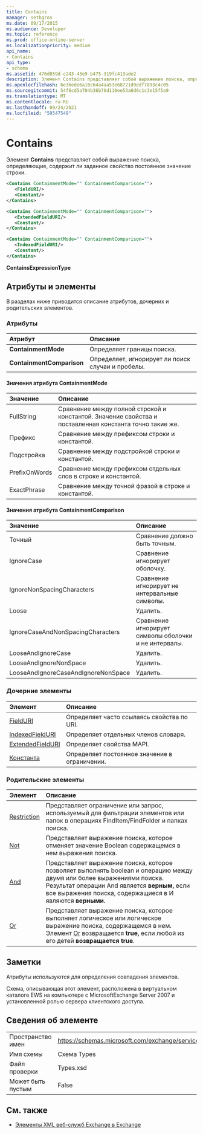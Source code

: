 ```yaml
---
title: Contains
manager: sethgros
ms.date: 09/17/2015
ms.audience: Developer
ms.topic: reference
ms.prod: office-online-server
ms.localizationpriority: medium
api_name:
- Contains
api_type:
- schema
ms.assetid: 476d059d-c243-43e9-b475-319fc413ade2
description: Элемент Contains представляет собой выражение поиска, определяющие, содержит ли заданное свойство постоянное значение строки.
ms.openlocfilehash: 6e36ede6a10c64a4aa53e68721d9edf7893c4c05
ms.sourcegitcommit: 54f6cd5a704b36b76d110ee53a6d6c1c3e15f5a9
ms.translationtype: MT
ms.contentlocale: ru-RU
ms.lasthandoff: 09/24/2021
ms.locfileid: "59547549"
---
```

# <a name="contains"></a>Contains

Элемент **Contains** представляет собой выражение поиска, определяющие, содержит ли заданное свойство постоянное значение строки. 
  
```xml
<Contains ContainmentMode="" ContainmentComparison="">
   <FieldURI/>
   <Constant/>
</Contains>
```

```xml
<Contains ContainmentMode="" ContainmentComparison="">
   <ExtendedFieldURI/>
   <Constant/>
</Contains>
```

```xml
<Contains ContainmentMode="" ContainmentComparison="">
   <IndexedFieldURI/>
   <Constant/>
</Contains>
```


**ContainsExpressionType**

## <a name="attributes-and-elements"></a>Атрибуты и элементы

В разделах ниже приводится описание атрибутов, дочерних и родительских элементов.
  
### <a name="attributes"></a>Атрибуты

|**Атрибут**|**Описание**|
|:-----|:-----|
|**ContainmentMode** <br/> |Определяет границы поиска.  <br/> |
|**ContainmentComparison** <br/> |Определяет, игнорирует ли поиск случаи и пробелы.  <br/> |
   
#### <a name="containmentmode-attribute-values"></a>Значения атрибута ContainmentMode

|**Значение**|**Описание**|
|:-----|:-----|
|FullString  <br/> |Сравнение между полной строкой и константой. Значение свойства и поставленная константа точно такие же.  <br/> |
|Префикс  <br/> |Сравнение между префиксом строки и константой.  <br/> |
|Подстройка  <br/> |Сравнение между подстройкой строки и константой.  <br/> |
|PrefixOnWords  <br/> |Сравнение между префиксом отдельных слов в строке и константой.  <br/> |
|ExactPhrase  <br/> |Сравнение между точной фразой в строке и константой.  <br/> |
   
#### <a name="containmentcomparison-attribute-values"></a>Значения атрибута ContainmentComparison

|**Значение**|**Описание**|
|:-----|:-----|
|Точный  <br/> |Сравнение должно быть точным.  <br/> |
|IgnoreCase  <br/> |Сравнение игнорирует оболочку.  <br/> |
|IgnoreNonSpacingCharacters  <br/> |Сравнение игнорирует не интервальные символы.  <br/> |
|Loose  <br/> |Удалить.  <br/> |
|IgnoreCaseAndNonSpacingCharacters  <br/> |Сравнение игнорирует символы оболочки и не интервалы.  <br/> |
|LooseAndIgnoreCase  <br/> |Удалить.  <br/> |
|LooseAndIgnoreNonSpace  <br/> |Удалить.  <br/> |
|LooseAndIgnoreCaseAndIgnoreNonSpace  <br/> |Удалить.  <br/> |
   
### <a name="child-elements"></a>Дочерние элементы

|**Элемент**|**Описание**|
|:-----|:-----|
|[FieldURI](fielduri.md) <br/> |Определяет часто ссылаясь свойства по URI.  <br/> |
|[IndexedFieldURI](indexedfielduri.md) <br/> |Определяет отдельных членов словаря.  <br/> |
|[ExtendedFieldURI](extendedfielduri.md) <br/> |Определяет свойства MAPI.  <br/> |
|[Константа](constant.md) <br/> |Определяет постоянное значение в ограничении.  <br/> |
   
### <a name="parent-elements"></a>Родительские элементы

|**Элемент**|**Описание**|
|:-----|:-----|
|[Restriction](restriction.md) <br/> |Представляет ограничение или запрос, используемый для фильтрации элементов или папок в операциях FindItem/FindFolder и папках поиска.  <br/> |
|[Not](not.md) <br/> |Представляет выражение поиска, которое отменяет значение Boolean содержащемся в нем выражения поиска.  <br/> |
|[And](and.md) <br/> |Представляет выражение поиска, которое позволяет выполнять boolean и операцию между двумя или более выражениями поиска. Результат операции And является **верным,** если все выражения поиска, содержащиеся в И являются **верными.**  <br/> |
|[Or](or.md) <br/> |Представляет выражение поиска, которое выполняет логическое или логическое выражение поиска, содержащемся в нем. Элемент [Or](or.md) возвращается **true,** если любой из его детей **возвращается true**.  <br/> |
   
## <a name="remarks"></a>Заметки

Атрибуты используются для определения совпадения элементов.
  
Схема, описывающая этот элемент, расположена в виртуальном каталоге EWS на компьютере с MicrosoftExchange Server 2007 и установленной ролью сервера клиентского доступа.
  
## <a name="element-information"></a>Сведения об элементе

|||
|:-----|:-----|
|Пространство имен  <br/> |https://schemas.microsoft.com/exchange/services/2006/types  <br/> |
|Имя схемы  <br/> |Схема Types  <br/> |
|Файл проверки  <br/> |Types.xsd  <br/> |
|Может быть пустым  <br/> |False  <br/> |
   
## <a name="see-also"></a>См. также

- [Элементы XML веб-служб Exchange в Exchange](ews-xml-elements-in-exchange.md)

